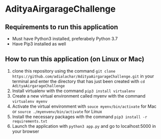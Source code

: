 # AdityaAirgarageChallenge


## Requirements to run this application
- Must have Python3 installed, preferabely Python 3.7
- Have Pip3 installed as well



## How to run this application (on Linux or Mac)
  1. clone this repository using the command ` git clone https://github.com/adialachar/AdityaAirgarageChallenge.git ` in your terminal and enter the directory that has just been created with `cd AdityaAirgarageChallenge`
  2. Install virtualenv with the command `pip3 install virtualenv`
  3. Create a new virtual environment called myenv with the command `virtualenv myenv`
  4. Activate the virtual environment with `souce myenv/bin/activate` for Mac or `source ./myenvenv/bin/activate` for Linux
  5. Install the necessary packages with the command `pip3 install -r requirements.txt`
  6. Launch the application with `python3 app.py` and go to localhost:5000 in your browser
  
